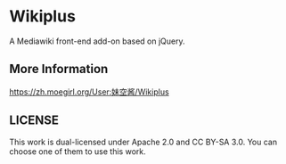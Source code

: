 Wikiplus 
========

A Mediawiki front-end add-on based on jQuery.

More Information
----------------

<https://zh.moegirl.org/User:妹空酱/Wikiplus>

## LICENSE

This work is dual-licensed under Apache 2.0 and CC BY-SA 3.0. You can choose one of them to use this work.